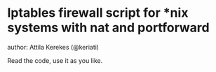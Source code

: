 # Iptables firewall script for *nix systems with nat and portforward

author: Attila Kerekes (@keriati)

Read the code, use it as you like.

